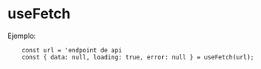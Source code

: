 # useFetch

Ejemplo:
```
    const url = 'endpoint de api
    const { data: null, loading: true, error: null } = useFetch(url);
```
